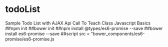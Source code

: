 # todoList
Sample Todo List with AJAX Api Call To Teach Class Javascript Basics
##npm init
##bower init
##npm install @types/es6-promise --save
##bower install es6-promise --save
##script src = "bower_components/es6-promise/es6-promise.js
